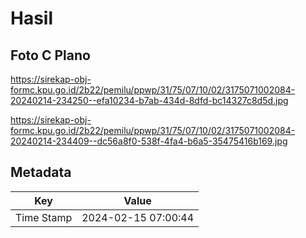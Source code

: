 # Hasil

## Foto C Plano

https://sirekap-obj-formc.kpu.go.id/2b22/pemilu/ppwp/31/75/07/10/02/3175071002084-20240214-234250--efa10234-b7ab-434d-8dfd-bc14327c8d5d.jpg

https://sirekap-obj-formc.kpu.go.id/2b22/pemilu/ppwp/31/75/07/10/02/3175071002084-20240214-234409--dc56a8f0-538f-4fa4-b6a5-35475416b169.jpg


## Metadata

| Key        | Value               |
| ---------- | ------------------- |
| Time Stamp | 2024-02-15 07:00:44 |



